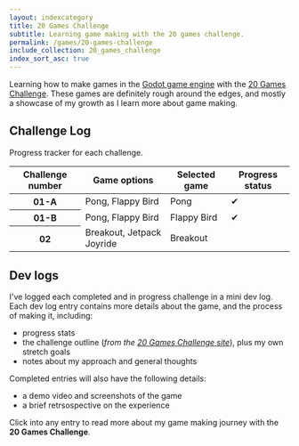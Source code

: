 ```yaml
---
layout: indexcategory
title: 20 Games Challenge
subtitle: Learning game making with the 20 games challenge.
permalink: /games/20-games-challenge
include_collection: 20_games_challenge
index_sort_asc: true
---
```


Learning how to make games in the [Godot game engine](https://godotengine.org/) with the [20 Games Challenge](https://20_games_challenge.gitlab.io/). These games are definitely rough around the edges, and mostly a showcase of my growth as I learn more about game making.

## Challenge Log

Progress tracker for each challenge.

<div class="bs-component table-responsive">
<table class="table w-100">
    <thead class="montserrat">
       <tr>
          <th scope="col">Challenge number</th>
          <th scope="col">Game options</th>
          <th scope="col">Selected game</th>
          <th scope="col">Progress status</th>
       </tr>
    </thead>
    <tbody>
       <tr>
            <th scope="row" class="montserrat">01-A</th>
            <td>Pong, Flappy Bird</td>
            <td class="montserrat">Pong</td>
            <td class="text-success text-center">&#10004;</td>
       </tr>
       <tr>
            <th scope="row" class="montserrat">01-B</th>
            <td>Pong, Flappy Bird</td>
            <td class="montserrat">Flappy Bird</td>
            <td class="text-success text-center">&#10004;</td>
        </tr>
        <tr class="table-secondary">
            <th scope="row" class="montserrat">02</th>
            <td >Breakout, Jetpack Joyride</td>
            <td class="montserrat">Breakout</td>
            <td class="text-center"><i class="fa-solid fa-spinner"></i></td>
        </tr>
    </tbody>
</table>
</div>

## Dev logs

I've logged each completed and in progress challenge in a mini dev log. Each dev log entry contains more details about the game, and the process of making it, including:

- progress stats
- the challenge outline (_from the [20 Games Challenge site](https://20_games_challenge.gitlab.io/)_), plus my own stretch goals
- notes about my approach and general thoughts

Completed entries will also have the following details:

- a demo video and screenshots of the game
- a brief retrsospective on the experience 

Click into any entry to read more about my game making journey with the **20 Games Challenge**.